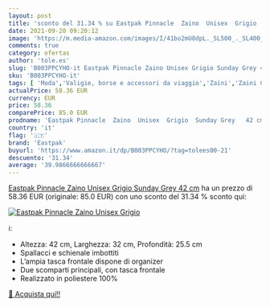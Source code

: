 ```yaml
---
layout: post
title: 'sconto del 31.34 % su Eastpak Pinnacle  Zaino  Unisex  Grigio   '
date: 2021-09-20 09:20:12
image: 'https://m.media-amazon.com/images/I/41bo2mU8dpL._SL500_._SL400_.jpg'
comments: true
category: ofertas
author: 'tole.es'
slug: 'B003PPCYHO-it Eastpak Pinnacle Zaino Unisex Grigio Sunday Grey 42 cm'
sku: 'B003PPCYHO-it'
tags: [ 'Moda','Valigie, borse e accessori da viaggio','Zaini','Zaini Casual','eastpak', ]
actualPrice: 58.36 EUR
currency: EUR
price: 58.36
comparePrice: 85.0 EUR
prodname: 'Eastpak Pinnacle  Zaino  Unisex  Grigio  Sunday Grey   42 cm'
country: 'it'
flag: '🇮🇹'
brand: 'Eastpak'
buyurl: 'https://www.amazon.it/dp/B003PPCYHO/?tag=tolees00-21'
descuento: '31.34'
average: '39.9866666666667'
---
```


[Eastpak Pinnacle  Zaino  Unisex  Grigio  Sunday Grey   42 cm](https://www.amazon.it/dp/B003PPCYHO/?tag=tolees00-21) ha un prezzo di 58.36 EUR (originale: 85.0 EUR) con uno sconto del 31.34 % sconto qui:

[![Eastpak Pinnacle  Zaino  Unisex  Grigio ](https://m.media-amazon.com/images/I/41bo2mU8dpL._SL500_._SL400_.jpg)](https://www.amazon.it/dp/B003PPCYHO/?tag=tolees00-21)

ℹ️:

- Altezza: 42 cm, Larghezza: 32 cm, Profondità: 25.5 cm
- Spallacci e schienale imbottiti
- L’ampia tasca frontale dispone di organizer
- Due scomparti principali, con tasca frontale
- Realizzato in poliestere 100%

[🛒 Acquista qui!!](https://www.amazon.it/dp/B003PPCYHO/?tag=tolees00-21)
